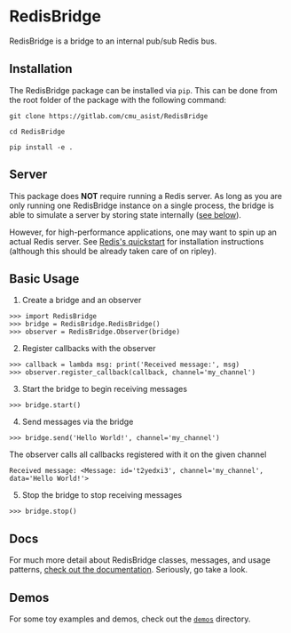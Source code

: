 
# RedisBridge

RedisBridge is a bridge to an internal pub/sub Redis bus.

## Installation

The RedisBridge package can be installed via `pip`.  This can be done from the root folder of the package with the following command:

```git clone https://gitlab.com/cmu_asist/RedisBridge```

```cd RedisBridge```

```pip install -e .```

## Server

This package does **NOT** require running a Redis server. As long as you are only running one RedisBridge instance on a single process, the bridge is able to simulate a server by storing state internally ([see below](#basic-usage)).

However, for high-performance applications, one may want to spin up an actual Redis server. See [Redis's quickstart](https://redis.io/topics/quickstart) for installation instructions (although this should be already taken care of on ripley).

## Basic Usage

1) Create a bridge and an observer
```
>>> import RedisBridge
>>> bridge = RedisBridge.RedisBridge()
>>> observer = RedisBridge.Observer(bridge)
```

2) Register callbacks with the observer
```
>>> callback = lambda msg: print('Received message:', msg)
>>> observer.register_callback(callback, channel='my_channel')
```

3) Start the bridge to begin receiving messages
```
>>> bridge.start()
```

4. Send messages via the bridge
```
>>> bridge.send('Hello World!', channel='my_channel')
```

The observer calls all callbacks registered with it on the given channel
```
Received message: <Message: id='t2yedxi3', channel='my_channel', data='Hello World!'>
```

5. Stop the bridge to stop receiving messages

```
>>> bridge.stop()
```

## Docs

For much more detail about RedisBridge classes, messages, and usage patterns, [check out the documentation](./docs/). Seriously, go take a look.

## Demos

For some toy examples and demos, check out the [`demos`](./demos/) directory.

